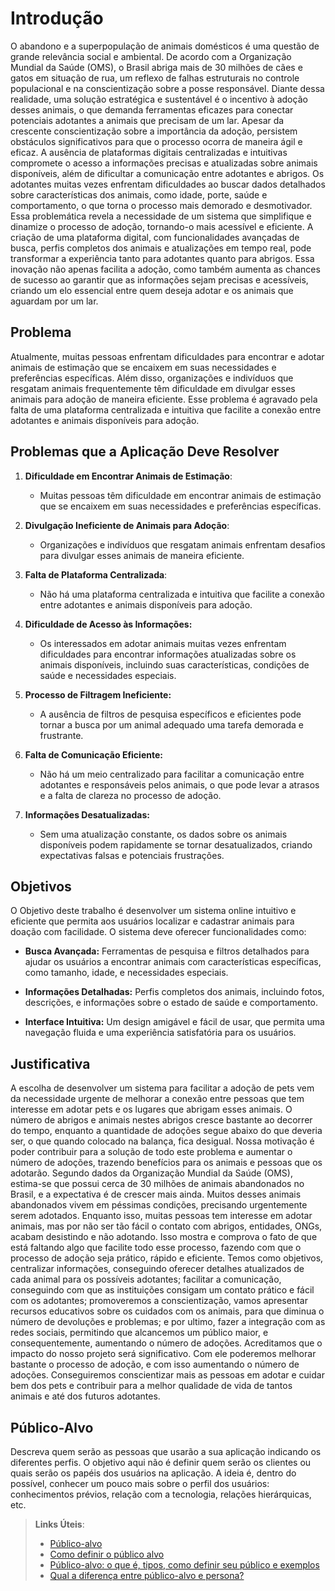 # Introdução

   O abandono e a superpopulação de animais domésticos é uma questão de grande relevância social e ambiental. De acordo com a Organização Mundial da Saúde (OMS), o Brasil abriga mais de 30 milhões de cães e gatos em situação de rua, um reflexo de falhas estruturais no controle populacional e na conscientização sobre a posse responsável. Diante dessa realidade, uma solução estratégica e sustentável é o incentivo à adoção desses animais, o que demanda ferramentas eficazes para conectar potenciais adotantes a animais que precisam de um lar.
   Apesar da crescente conscientização sobre a importância da adoção, persistem obstáculos significativos para que o processo ocorra de maneira ágil e eficaz. A ausência de plataformas digitais centralizadas e intuitivas compromete o acesso a informações precisas e atualizadas sobre animais disponíveis, além de dificultar a comunicação entre adotantes e abrigos. Os adotantes muitas vezes enfrentam dificuldades ao buscar dados detalhados sobre características dos animais, como idade, porte, saúde e comportamento, o que torna o processo mais demorado e desmotivador.
   Essa problemática revela a necessidade de um sistema que simplifique e dinamize o processo de adoção, tornando-o mais acessível e eficiente. A criação de uma plataforma digital, com funcionalidades avançadas de busca, perfis completos dos animais e atualizações em tempo real, pode transformar a experiência tanto para adotantes quanto para abrigos. Essa inovação não apenas facilita a adoção, como também aumenta as chances de sucesso ao garantir que as informações sejam precisas e acessíveis, criando um elo essencial entre quem deseja adotar e os animais que aguardam por um lar.
## Problema

Atualmente, muitas pessoas enfrentam dificuldades para encontrar e adotar animais de estimação que se encaixem em suas necessidades e preferências específicas. Além disso, organizações e indivíduos que resgatam animais frequentemente têm dificuldade em divulgar esses animais para adoção de maneira eficiente. Esse problema é agravado pela falta de uma plataforma centralizada e intuitiva que facilite a conexão entre adotantes e animais disponíveis para adoção.

## Problemas que a Aplicação Deve Resolver

1. **Dificuldade em Encontrar Animais de Estimação**:
   - Muitas pessoas têm dificuldade em encontrar animais de estimação que se encaixem em suas necessidades e preferências específicas.

2. **Divulgação Ineficiente de Animais para Adoção**:
   - Organizações e indivíduos que resgatam animais enfrentam desafios para divulgar esses animais de maneira eficiente.

3. **Falta de Plataforma Centralizada**:
   - Não há uma plataforma centralizada e intuitiva que facilite a conexão entre adotantes e animais disponíveis para adoção.
  
4. **Dificuldade de Acesso às Informações:**
   - Os interessados em adotar animais muitas vezes enfrentam dificuldades para encontrar informações atualizadas sobre os animais disponíveis, incluindo suas características, condições de saúde e necessidades especiais.

5. **Processo de Filtragem Ineficiente:**
   - A ausência de filtros de pesquisa específicos e eficientes pode tornar a busca por um animal adequado uma tarefa demorada e frustrante.

6. **Falta de Comunicação Eficiente:**
   - Não há um meio centralizado para facilitar a comunicação entre adotantes e responsáveis pelos animais, o que pode levar a atrasos e a falta de clareza no processo de adoção.

8. **Informações Desatualizadas:**
   - Sem uma atualização constante, os dados sobre os animais disponíveis podem rapidamente se tornar desatualizados, criando expectativas falsas e potenciais frustrações.


## Objetivos

O Objetivo deste trabalho é desenvolver um sistema online intuitivo e eficiente que permita aos usuários localizar e cadastrar animais para doação com facilidade. O sistema deve oferecer funcionalidades como:

- **Busca Avançada:** Ferramentas de pesquisa e filtros detalhados para ajudar os usuários a encontrar animais com características específicas, como tamanho, idade, e necessidades especiais.

- **Informações Detalhadas:** Perfis completos dos animais, incluindo fotos, descrições, e informações sobre o estado de saúde e comportamento.

- **Interface Intuitiva:** Um design amigável e fácil de usar, que permita uma navegação fluida e uma experiência satisfatória para os usuários.



## Justificativa

A escolha de desenvolver um sistema para facilitar a adoção de pets vem da necessidade urgente de melhorar a conexão entre pessoas que tem interesse em adotar pets e os lugares que abrigam esses animais. O número de abrigos e animais nestes abrigos cresce bastante ao decorrer do tempo, enquanto a quantidade de adoções segue abaixo do que deveria ser, o que quando colocado na balança, fica desigual. Nossa motivação é poder contribuir para a solução de todo este problema e aumentar o número de adoções, trazendo benefícios para os animais e pessoas que os adotarão.
Segundo dados da Organização Mundial da Saúde (OMS), estima-se que possui cerca de 30 milhões de animais abandonados no Brasil, e a expectativa é de crescer mais ainda. Muitos desses animais abandonados vivem em péssimas condições, precisando urgentemente serem adotados. Enquanto isso, muitas pessoas tem interesse em adotar animais, mas por não ser tão fácil o contato com abrigos, entidades, ONGs, acabam desistindo e não adotando. Isso mostra e comprova o fato de que está faltando algo que facilite todo esse processo, fazendo com que o processo de adoção seja prático, rápido e eficiente.
Temos como objetivos, centralizar informações, conseguindo oferecer detalhes atualizados de cada animal para os possíveis adotantes; facilitar a comunicação, conseguindo com que as instituições consigam um contato prático e fácil com os adotantes; promoveremos a conscientização, vamos apresentar recursos educativos sobre os cuidados com os animais, para que diminua o número de devoluções e problemas; e por ultimo, fazer a integração com as redes sociais, permitindo que alcancemos um público maior, e consequentemente, aumentando o número de adoções. 
Acreditamos que o impacto do nosso projeto será significativo. Com ele poderemos melhorar bastante o processo de adoção, e com isso aumentando o número de adoções. Conseguiremos conscientizar mais as pessoas em adotar e cuidar bem dos pets e contribuir para a melhor qualidade de vida de tantos animais e até dos futuros adotantes.

## Público-Alvo

Descreva quem serão as pessoas que usarão a sua aplicação indicando os diferentes perfis. O objetivo aqui não é definir quem serão os clientes ou quais serão os papéis dos usuários na aplicação. A ideia é, dentro do possível, conhecer um pouco mais sobre o perfil dos usuários: conhecimentos prévios, relação com a tecnologia, relações hierárquicas, etc.

> **Links Úteis**:
> - [Público-alvo](https://blog.hotmart.com/pt-br/publico-alvo/)
> - [Como definir o público alvo](https://exame.com/pme/5-dicas-essenciais-para-definir-o-publico-alvo-do-seu-negocio/)
> - [Público-alvo: o que é, tipos, como definir seu público e exemplos](https://klickpages.com.br/blog/publico-alvo-o-que-e/)
> - [Qual a diferença entre público-alvo e persona?](https://rockcontent.com/blog/diferenca-publico-alvo-e-persona/)
